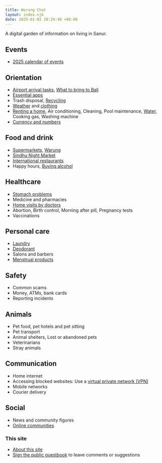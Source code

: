 ```yaml
---
title: Warung Chat
layout: index.njk
date: 2025-01-02 20:24:48 +08:00
---
```


A digital garden of information on living in Sanur.

## Events
- [2025 calendar of events](2025-calendar-of-events)

## Orientation

- [Airport arrival tasks](airport-arrival-tasks), [What to bring to Bali](what-to-bring-to-bali)
- [Essential apps](essential-apps)
- Trash disposal, [Recycling](recycling)
- [Weather](weather) and [clothing](clothing)
- [Renting a home](renting-a-home), Air conditioning, Cleaning, Pool maintenance, [Water](water), Cooking gas, Washing machine
- [Currency and numbers](currency-and-numbers)

## Food and drink
- [Supermarkets](supermarkets), [Warung](warung)
- [Sindhu Night Market](sindhu-night-market)
- [International restaurants](international-restaurants)
- Happy hours, [Buying alcohol](buying-alcohol)

## Healthcare
- [Stomach problems](stomach-problems)
- Medicine and pharmacies
- [Home visits by doctors](home-visits-by-doctors)
- Abortion, Birth control, Morning after pill, Pregnancy tests
- Vaccinations

## Personal care
- [Laundry](laundry)
- [Deodorant](deodorant)
- Salons and barbers
- [Menstrual products](menstrual-products)

## Safety
- Common scams
- Money, ATMs, bank cards
- Reporting incidents

## Animals
- Pet food, pet hotels and pet sitting
- Pet transport
- Animal shelters, Lost or abandoned pets
- Veterinarians
- Stray animals

## Communication
- Home internet
- Accessing blocked websites: Use a [virtual private network (VPN)](vpn)
- Mobile networks
- Courier delivery

## Social
- News and community figures
- [Online communities](online-communities)

### This site
- [About this site](about)
- [Sign the public guestbook](https://warungchat.atabook.org/) to leave comments or suggestions